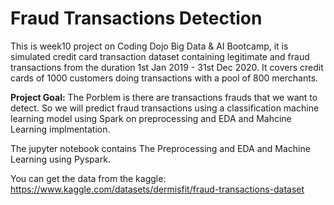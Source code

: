 # Fraud Transactions Detection
This is week10 project on Coding Dojo Big Data & AI Bootcamp, it is  simulated credit card transaction dataset containing legitimate and fraud transactions from the duration 1st Jan 2019 - 31st Dec 2020. 
It covers credit cards of 1000 customers doing transactions with a pool of 800 merchants.

<strong>Project Goal:</strong> The Porblem is there are transactions frauds that we want to detect. So we will predict fraud transactions using a classification machine learning model using Spark on preprocessing and EDA and Mahcine Learning implmentation. 

The jupyter notebook contains The Preprocessing and EDA and Machine Learning using Pyspark.

You can get the data from the kaggle: 
https://www.kaggle.com/datasets/dermisfit/fraud-transactions-dataset


 
